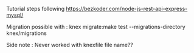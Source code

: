 Tutorial steps following https://bezkoder.com/node-js-rest-api-express-mysql/

Migration possible with :
knex migrate:make test --migrations-directory knex/migrations

Side note : Never worked with knexfile file name??
